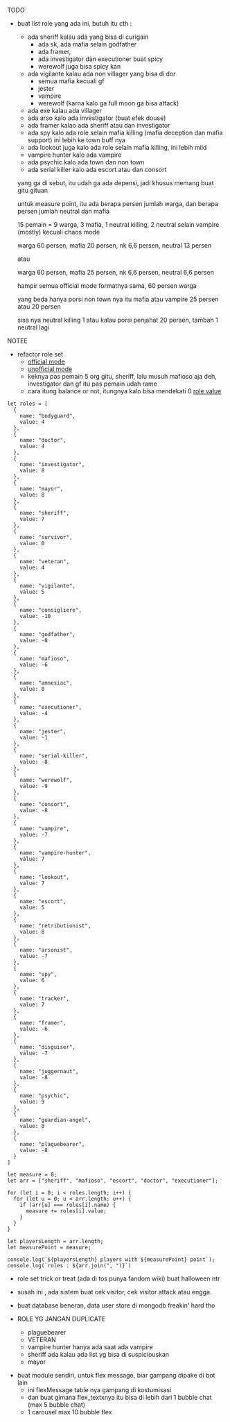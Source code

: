 TODO
- buat list role yang ada ini, butuh itu cth :
  - ada sheriff kalau ada yang bisa di curigain
    - ada sk, ada mafia selain godfather
    - ada framer,
    - ada investigator dan executioner buat spicy
    - werewolf juga bisa spicy kan
  - ada vigilante kalau ada non villager yang bisa di dor
    - semua mafia kecuali gf
    - jester
    - vampire
    - werewolf (karna kalo ga full moon ga bisa attack)
  - ada exe kalau ada villager
  - ada arso kalo ada investigator (buat efek douse)
  - ada framer kalao ada sheriff atau dan investigator
  - ada spy kalo ada role selain mafia killing (mafia deception dan mafia support) ini lebih ke town buff nya
  - ada lookout juga kalo ada role selain mafia killing, ini lebih mild
  - vampire hunter kalo ada vampire
  - ada psychic kalo ada town dan non town
  - ada serial killer kalo ada escort atau dan consort
  
  yang ga di sebut, itu udah ga ada depensi, jadi khusus memang buat gitu gituan
  
  untuk measure point, itu ada berapa persen jumlah warga, dan berapa persen jumlah neutral dan mafia
  
  15 pemain = 9 warga, 3 mafia, 1 neutral killing, 2 neutral selain vampire (mostly) kecuali chaos mode
  
  warga 60 persen, mafia 20 persen, nk 6,6 persen, neutral 13 persen
  
  atau
  
  warga 60 persen, mafia 25 persen, nk 6,6 persen, neutral 6,6 persen
  
  hampir semua official mode formatnya sama, 60 persen warga
  
  yang beda hanya porsi non town nya itu mafia atau vampire 25 persen atau 20 persen
  
  sisa nya neutral killing 1 atau kalau porsi penjahat 20 persen, tambah 1 neutral lagi

NOTEE

- refactor role set
  - [official mode](https://town-of-salem.fandom.com/wiki/Game_Modes#:~:text=In%20the%20base%20content%20of,Dracula's%20Palace%20and%20Town%20Traitor.)
  - [unofficial mode](https://town-of-salem.fandom.com/wiki/Custom_Setups_(Classic))
  - keknya pas pemain 5 org gitu, sheriff, lalu musuh mafioso aja deh, investigator dan gf itu pas pemain udah rame
  - cara itung balance or not, itungnya kalo bisa mendekati 0 [role value](https://town-of-salem.fandom.com/wiki/Town_of_Salem_Card_Game#How_to_Play)

```
let roles = [
  {
    name: "bodyguard",
    value: 4
  },
  {
    name: "doctor",
    value: 4
  },
  {
    name: "investigator",
    value: 8
  },
  {
    name: "mayor",
    value: 8
  },
  {
    name: "sheriff",
    value: 7
  },
  {
    name: "survivor",
    value: 0
  },
  {
    name: "veteran",
    value: 4
  },
  {
    name: "vigilante",
    value: 5
  },
  {
    name: "consigliere",
    value: -10
  },
  {
    name: "godfather",
    value: -8
  },
  {
    name: "mafioso",
    value: -6
  },
  {
    name: "amnesiac",
    value: 0
  },
  {
    name: "executioner",
    value: -4
  },
  {
    name: "jester",
    value: -1
  },
  {
    name: "serial-killer",
    value: -8
  },
  {
    name: "werewolf",
    value: -9
  },
  {
    name: "consort",
    value: -8
  },
  {
    name: "vampire",
    value: -7
  },
  {
    name: "vampire-hunter",
    value: 7
  },
  {
    name: "lookout",
    value: 7
  },
  {
    name: "escort",
    value: 5
  },
  {
    name: "retributionist",
    value: 8
  },
  {
    name: "arsonist",
    value: -7
  },
  {
    name: "spy",
    value: 6
  },
  {
    name: "tracker",
    value: 7
  },
  {
    name: "framer",
    value: -6
  },
  {
    name: "disguiser",
    value: -7
  },
  {
    name: "juggernaut",
    value: -8
  },
  {
    name: "psychic",
    value: 9
  },
  {
    name: "guardian-angel",
    value: 0
  },
  {
    name: "plaguebearer",
    value: -8
  }
]

let measure = 0;
let arr = ["sheriff", "mafioso", "escort", "doctor", "executioner"];

for (let i = 0; i < roles.length; i++) {
  for (let u = 0; u < arr.length; u++) {
    if (arr[u] === roles[i].name) {
      measure += roles[i].value;
    }
  }
}

let playersLength = arr.length;
let measurePoint = measure;

console.log(`${playersLength} players with ${measurePoint} point`);
console.log(`roles : ${arr.join(", ")}`)

```

- role set trick or treat (ada di tos punya fandom wiki) buat halloween ntr

- susah ini , ada sistem buat cek visitor, cek visitor attack atau engga.

- buat database beneran, data user store di mongodb freakin' hard tho

- ROLE YG JANGAN DUPLICATE
  - plaguebearer
  - VETERAN
  - vampire hunter hanya ada saat ada vampire
  - sheriff ada kalau ada list yg bisa di suspiciouskan
  - mayor

* buat module sendiri, untuk flex message, biar gampang dipake di bot lain
  - ini flexMessage table nya gampang di kostumisasi
  - dan buat gimana flex_textxnya itu bisa di lebih dari 1 bubble chat (max 5 bubble chat)
  - 1 carousel max 10 bubble flex
